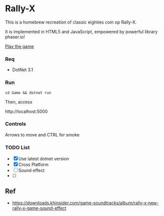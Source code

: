 # Rally-X

This is a homebrew recreation of classic eighties coin op Rally-X.

It is implemented in HTML5 and JavaScript, empowered by powerful library phaser.io!

[Play the game](https://humbertodias.github.io/rallyx/)

### Req

* DotNet 3.1

### Run

```
cd Game && dotnet run
```

Then, access

http://localhost:5000


### Controls

Arrows to move and CTRL for smoke


### TODO List

* [x] Use latest dotnet version
* [x] Cross Platform
* [ ] Sound effect
* [ ]


## Ref

* https://downloads.khinsider.com/game-soundtracks/album/rally-x-new-rally-x-game-sound-effect